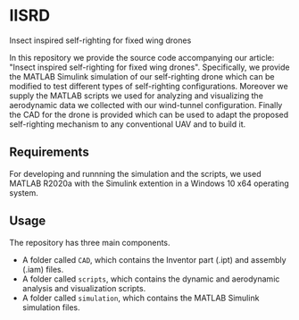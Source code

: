 # IISRD
Insect inspired self-righting for fixed wing drones

In this repository we provide the source code accompanying our article: "Insect inspired self-righting for fixed wing drones".
Specifically, we provide the MATLAB Simulink simulation of our self-righting drone which can be modified to test different types of self-righting configurations. 
Moreover we supply the MATLAB scripts we used for analyzing and visualizing the aerodynamic data we collected with our wind-tunnel configuration. 
Finally the CAD for the drone is provided which can be used to adapt the proposed self-righting mechanism to any conventional UAV and to build it.
## Requirements
For developing and runnning the simulation and the scripts, we used MATLAB R2020a with the Simulink extention in a Windows 10 x64 operating system.

## Usage
The repository has three main components. 
- A folder called `CAD`, which contains the Inventor part (.ipt) and assembly (.iam) files.
- A folder called `scripts`, which contains the dynamic and aerodynamic analysis and visualization scripts.
- A folder called `simulation`, which contains the MATLAB Simulink simulation files.
